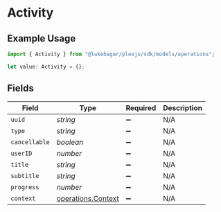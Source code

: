 # Activity

## Example Usage

```typescript
import { Activity } from "@lukehagar/plexjs/sdk/models/operations";

let value: Activity = {};
```

## Fields

| Field                                                           | Type                                                            | Required                                                        | Description                                                     |
| --------------------------------------------------------------- | --------------------------------------------------------------- | --------------------------------------------------------------- | --------------------------------------------------------------- |
| `uuid`                                                          | *string*                                                        | :heavy_minus_sign:                                              | N/A                                                             |
| `type`                                                          | *string*                                                        | :heavy_minus_sign:                                              | N/A                                                             |
| `cancellable`                                                   | *boolean*                                                       | :heavy_minus_sign:                                              | N/A                                                             |
| `userID`                                                        | *number*                                                        | :heavy_minus_sign:                                              | N/A                                                             |
| `title`                                                         | *string*                                                        | :heavy_minus_sign:                                              | N/A                                                             |
| `subtitle`                                                      | *string*                                                        | :heavy_minus_sign:                                              | N/A                                                             |
| `progress`                                                      | *number*                                                        | :heavy_minus_sign:                                              | N/A                                                             |
| `context`                                                       | [operations.Context](../../../sdk/models/operations/context.md) | :heavy_minus_sign:                                              | N/A                                                             |